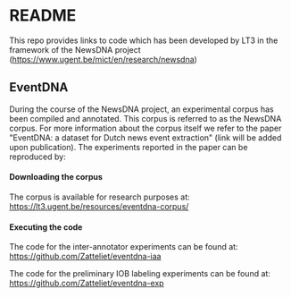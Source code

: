 # README

This repo provides links to code which has been developed by LT3 in the framework of the NewsDNA project (https://www.ugent.be/mict/en/research/newsdna)

## EventDNA

During the course of the NewsDNA project, an experimental corpus has been compiled and annotated. This corpus is referred to as the NewsDNA corpus.
For more information about the corpus itself we refer to the paper "EventDNA: a dataset for Dutch news event extraction" (link will be added upon publication).
The experiments reported in the paper can be reproduced by:

#### Downloading the corpus

The corpus is available for research purposes at: https://lt3.ugent.be/resources/eventdna-corpus/

#### Executing the code

The code for the inter-annotator experiments can be found at: https://github.com/Zatteliet/eventdna-iaa

The code for the preliminary IOB labeling experiments can be found at: https://github.com/Zatteliet/eventdna-exp

